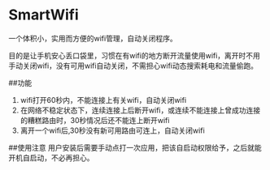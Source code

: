 # SmartWifi
一个体积小，实用而方便的wifi管理，自动关闭程序。

目的是让手机安心丢口袋里，习惯在有wifi的地方断开流量使用wifi，离开时不用手动关闭wifi，没有可用wifi自动关闭，不需担心wifi动态搜索耗电和流量偷跑。

##功能
1. wifi打开60秒内，不能连接上有关wifi，自动关闭wifi
2. 在网络不稳定状态下，连续连接上后断开wifi，或连续不能连接上曾成功连接的糟糕路由时，30秒情况后还不能连上断开wifi
3. 离开一个wifi后,30秒没有新可用路由可连上，自动关闭wifi


##使用注意
用户安装后需要手动点打一次应用，把该自启动权限给予，之后就能开机自启动，不必再担心。
